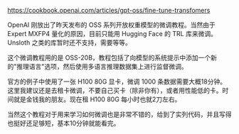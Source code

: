 https://cookbook.openai.com/articles/gpt-oss/fine-tune-transfomers

OpenAI 刚放出了昨天发布的 OSS 系列开放权重模型的微调教程。当然由于 Expert MXFP4  量化的原因，目前只能用 Hugging Face 的 TRL 库来微调。Unsloth 之类的库暂时还不支持，需要等等。

这个微调教程用的是 OSS-20B，教程包括了向模型的系统提示中添加一个新的"推理语言"选项，然后使用多语言推理数据集上进行监督微调。

官方的例子中使用了一张 H100 80G 显卡，微调 1000 条数据需要大概18分钟。这里我建议还是去租卡微调，不要自己买卡（除非你有），或者用性能低的卡。时间就是金钱我的朋友。现在租 H100 80G 每小时也就2刀左右。

当然这个教程对于用来学习如何微调也是非常不错的，给到了实列代码，并且写得也挺好还足够短，基本10分钟就能看完。